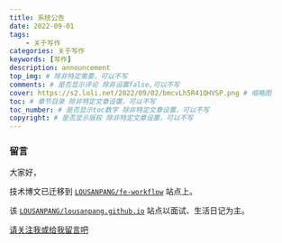 ```yaml
---
title: 系统公告
date: 2022-09-01
tags: 
    - 关于写作
categories: 关于写作
keywords: [写作]
description: announcement
top_img: # 除非特定需要，可以不写
comments: # 是否显示评论 除非设置false,可以不写
cover: https://s2.loli.net/2022/09/02/bmcvLh5R41QHVSP.png # 缩略图
toc: # 章节目录 除非特定文章设置，可以不写
toc_number: # 是否显示toc数字 除非特定文章设置，可以不写
copyright: # 是否显示版权 除非特定文章设置，可以不写
---
```



### 留言

大家好，

技术博文已迁移到 [`LOUSANPANG/fe-workflow`](https://lousanpang.github.io/fe-workflow/fe-workflow/) 站点上。

该 [`LOUSANPANG/lousanpang.github.io`](https://lousanpang.github.io/) 站点以面试、生活日记为主。

[请关注我或给我留言吧](https://github.com/LOUSANPANG/lousanpang.github.io/discussions/16)





<br>
<br>
<br>
<br>
<br>